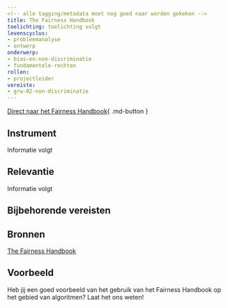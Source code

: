 ```yaml
--- 
<!-- alle tagging/metadata moet nog goed naar worden gekeken -->
title: The Fairness Handbook
toelichting: toelichting volgt
levenscyclus:
- probleemanalyse
- ontwerp
onderwerp:
- bias-en-non-discriminatie
- fundamentele-rechten
rollen:
- projectleider
vereiste:
- grw-02-non-discriminatie
---
```


<!-- tags -->

[Direct naar het Fairness Handbook](https://openresearch.amsterdam/en/page/87589/the-fairness-handbook){ .md-button }
## Instrument
Informatie volgt

## Relevantie
Informatie volgt

## Bijbehorende vereisten

<!-- list_vereisten_on_maatregelen_page -->

## Bronnen
[The Fairness Handbook](https://openresearch.amsterdam/en/page/87589/the-fairness-handbook)

## Voorbeeld

Heb jij een goed voorbeeld van het gebruik van het Fairness Handbook op het gebied van algoritmen? Laat het ons weten!

